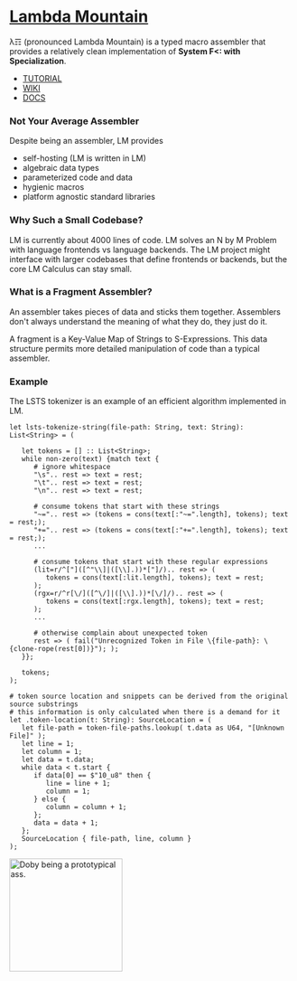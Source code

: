 # [Lambda Mountain](https://github.com/andrew-johnson-4/-/wiki)

λ☶ (pronounced Lambda Mountain) is a typed macro assembler that provides a relatively clean implementation of **System F<: with Specialization**.

* [TUTORIAL](https://github.com/andrew-johnson-4/lambda-mountain/blob/main/TUTORIAL/hello-blob.md)
* [WIKI](https://github.com/andrew-johnson-4/-/wiki)
* [DOCS](https://andrew-johnson-4.github.io/lambda-mountain/)

### Not Your Average Assembler

Despite being an assembler, LM provides
* self-hosting (LM is written in LM)
* algebraic data types
* parameterized code and data
* hygienic macros
* platform agnostic standard libraries

### Why Such a Small Codebase?

LM is currently about 4000 lines of code.
LM solves an N by M Problem with language frontends vs language backends.
The LM project might interface with larger codebases that define frontends or backends, but the core LM Calculus can stay small.

### What is a Fragment Assembler?

An assembler takes pieces of data and sticks them together. Assemblers don't always understand the meaning of what they do, they just do it.

A fragment is a Key-Value Map of Strings to S-Expressions. This data structure permits more detailed manipulation of code than a typical assembler.

### Example

The LSTS tokenizer is an example of an efficient algorithm implemented in LM.

```
let lsts-tokenize-string(file-path: String, text: String): List<String> = (

   let tokens = [] :: List<String>;
   while non-zero(text) {match text {
      # ignore whitespace
      "\s".. rest => text = rest;
      "\t".. rest => text = rest;
      "\n".. rest => text = rest;

      # consume tokens that start with these strings
      "~=".. rest => (tokens = cons(text[:"~=".length], tokens); text = rest;);
      "+=".. rest => (tokens = cons(text[:"+=".length], tokens); text = rest;);
      ...

      # consume tokens that start with these regular expressions
      (lit=r/^["]([^"\\]|([\\].))*["]/).. rest => (
         tokens = cons(text[:lit.length], tokens); text = rest;
      );
      (rgx=r/^r[\/]([^\/]|([\\].))*[\/]/).. rest => (
         tokens = cons(text[:rgx.length], tokens); text = rest;
      );
      ...

      # otherwise complain about unexpected token
      rest => ( fail("Unrecognized Token in File \{file-path}: \{clone-rope(rest[0])}"); );
   }};

   tokens;
);

# token source location and snippets can be derived from the original source substrings
# this information is only calculated when there is a demand for it
let .token-location(t: String): SourceLocation = (
   let file-path = token-file-paths.lookup( t.data as U64, "[Unknown File]" );
   let line = 1;
   let column = 1;
   let data = t.data;
   while data < t.start {
      if data[0] == $"10_u8" then {
         line = line + 1;
         column = 1;
      } else {
         column = column + 1;
      };
      data = data + 1;
   };
   SourceLocation { file-path, line, column }
);
```

<a href="https://github.com/andrew-johnson-4/-/wiki#mascot"> <img src="https://raw.githubusercontent.com/andrew-johnson-4/-/main/DOBY.jpg" height=200 title="Doby being a prototypical ass."> </a>

